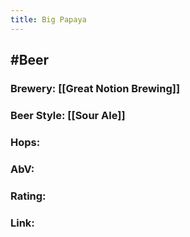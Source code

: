 ```yaml
---
title: Big Papaya
---
```


## #Beer
### Brewery: [[Great Notion Brewing]]

### Beer Style: [[Sour Ale]]

### Hops: 

### AbV: 

### Rating: 

### Link: 
